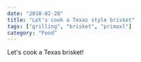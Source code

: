 ```yaml
---
date: "2018-02-28"
title: "Let's cook a Texas style brisket"
tags: ["grilling", "brisket", "primoxl"]
category: "Food"
---
```


Let's cook a Texas brisket!
